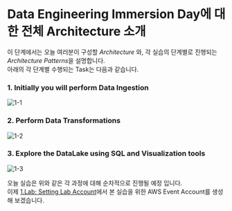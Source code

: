 # Data Engineering Immersion Day에 대한 전체 Architecture 소개

이 단계에서는 오늘 여러분이 구성할 *Architecture* 와, 각 실습의 단계별로 진행되는 *Architecture Patterns*을 설명합니다.\
아래의 각 단계별 수행되는 Task는 다음과 같습니다.

### 1. Initially you will perform Data Ingestion
![1-1](https://user-images.githubusercontent.com/105655711/191056210-1aaaf022-cc6f-4700-959f-eecc34588003.png)

### 2. Perform Data Transformations
![1-2](https://user-images.githubusercontent.com/105655711/191056398-6f3585e1-325b-4ed6-a0ca-627142083d29.png)

### 3. Explore the DataLake using SQL and Visualization tools
![1-3](https://user-images.githubusercontent.com/105655711/191056419-a07c703a-7206-4d4b-92cd-5da4a5a592a5.png)

<!--### 4. Finally you will apply Machine Learning
![1-4](https://user-images.githubusercontent.com/105655711/191056429-6afcd88d-5702-44b0-b067-88a44c6701e1.png)
-->
오늘 실습은 위와 같은 각 과정에 대해 순차적으로 진행될 예정 입니다.<br>
이제 [1.Lab: Setting Lab Account](../detail/1.Lab:SettingLabAccount.md)에서 본 실습을 위한 AWS Event Account를 생성해 보겠습니다.
